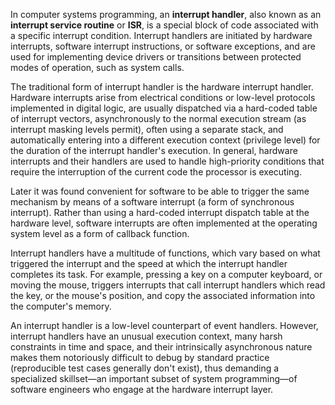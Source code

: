 In computer systems programming, an __interrupt handler__, also known as an __interrupt service routine__ or __ISR__, is a special block of code associated with a specific interrupt condition. Interrupt handlers are initiated by hardware interrupts, software interrupt instructions, or software exceptions, and are used for implementing device drivers or transitions between protected modes of operation, such as system calls.

The traditional form of interrupt handler is the hardware interrupt handler. Hardware interrupts arise from electrical conditions or low-level protocols implemented in digital logic, are usually dispatched via a hard-coded table of interrupt vectors, asynchronously to the normal execution stream (as interrupt masking levels permit), often using a separate stack, and automatically entering into a different execution context (privilege level) for the duration of the interrupt handler's execution. In general, hardware interrupts and their handlers are used to handle high-priority conditions that require the interruption of the current code the processor is executing.

Later it was found convenient for software to be able to trigger the same mechanism by means of a software interrupt (a form of synchronous interrupt). Rather than using a hard-coded interrupt dispatch table at the hardware level, software interrupts are often implemented at the operating system level as a form of callback function.

Interrupt handlers have a multitude of functions, which vary based on what triggered the interrupt and the speed at which the interrupt handler completes its task. For example, pressing a key on a computer keyboard, or moving the mouse, triggers interrupts that call interrupt handlers which read the key, or the mouse's position, and copy the associated information into the computer's memory.

An interrupt handler is a low-level counterpart of event handlers. However, interrupt handlers have an unusual execution context, many harsh constraints in time and space, and their intrinsically asynchronous nature makes them notoriously difficult to debug by standard practice (reproducible test cases generally don't exist), thus demanding a specialized skillset—an important subset of system programming—of software engineers who engage at the hardware interrupt layer.

